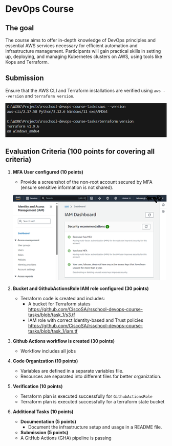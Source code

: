 # DevOps Course

## The goal

The course aims to offer in-depth knowledge of DevOps principles and essential AWS services necessary for efficient automation and infrastructure management. Participants will gain practical skills in setting up, deploying, and managing Kubernetes clusters on AWS, using tools like Kops and Terraform.

## Submission

Ensure that the AWS CLI and Terraform installations are verified using `aws --version` and `terraform version`.

![](Screenshots/versions.png)

## Evaluation Criteria (100 points for covering all criteria)

1. **MFA User configured (10 points)**

   - Provide a screenshot of the non-root account secured by MFA (ensure sensitive information is not shared).

   ![](Screenshots/iam.png)

2. **Bucket and GithubActionsRole IAM role configured (30 points)**

   - Terraform code is created and includes:
     - A bucket for Terraform states
     https://github.com/CiscoSA/rsschool-devops-course-tasks/blob/task_1/s3.tf
     - IAM role with correct Identity-based and Trust policies
     https://github.com/CiscoSA/rsschool-devops-course-tasks/blob/task_1/iam.tf

3. **Github Actions workflow is created (30 points)**

   - Workflow includes all jobs

4. **Code Organization (10 points)**

   - Variables are defined in a separate variables file.
   - Resources are separated into different files for better organization.

5. **Verification (10 points)**

   - Terraform plan is executed successfully for `GithubActionsRole`
   - Terraform plan is executed successfully for a terraform state bucket

6. **Additional Tasks (10 points)**
   - **Documentation (5 points)**
     - Document the infrastructure setup and usage in a README file.
   - **Submission (5 points)**
   - A GitHub Actions (GHA) pipeline is passing
